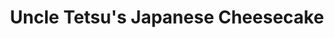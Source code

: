 ---
title: "Uncle Tetsu's Japanese Cheesecake"
url: /richmond/uncle-tetsus-japanese-cheesecake/
shop: bakery
---